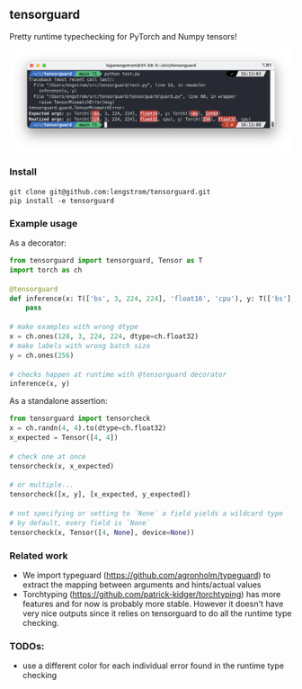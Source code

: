 ## tensorguard

Pretty runtime typechecking for PyTorch and Numpy tensors!

<p align = 'center'>
<img src = 'static/debug.png'>
</p>

### Install

	git clone git@github.com:lengstrom/tensorguard.git
	pip install -e tensorguard

### Example usage
As a decorator:
```python
from tensorguard import tensorguard, Tensor as T
import torch as ch

@tensorguard
def inference(x: T(['bs', 3, 224, 224], 'float16', 'cpu'), y: T(['bs'], 'int64')):
    pass

# make examples with wrong dtype
x = ch.ones(128, 3, 224, 224, dtype=ch.float32)
# make labels with wrong batch size
y = ch.ones(256)

# checks happen at runtime with @tensorguard decorator
inference(x, y)
```

As a standalone assertion:
```python
from tensorguard import tensorcheck
x = ch.randn(4, 4).to(dtype=ch.float32)
x_expected = Tensor([4, 4])

# check one at once
tensorcheck(x, x_expected)

# or multiple...
tensorcheck([x, y], [x_expected, y_expected])

# not specifying or setting to `None` a field yields a wildcard type
# by default, every field is `None`
tensorcheck(x, Tensor([4, None], device=None))

```

<!-- ### Citation

	@misc{engstrom2022tensorguard,
		author = {Logan Engstrom},
		title = {Tensorguard},
		year = {2022},
		howpublished = {\url{https://github.com/lengstrom/tensorguard/}}
	}
 -->
### Related work

- We import typeguard (https://github.com/agronholm/typeguard) to extract the
mapping between arguments and hints/actual values 
- Torchtyping (https://github.com/patrick-kidger/torchtyping) has more features and for now is probably more stable. However it doesn't have very nice outputs since it relies on tensorguard to do all the
runtime type checking.


### TODOs:

- use a different color for each individual error found in the runtime type
checking
